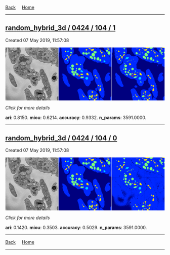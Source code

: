 
[Back](..)&nbsp;&nbsp;&nbsp;&nbsp;&nbsp;[Home](https://leapmanlab.github.io/snapshots)

---

<div class="summary"><a href="1"><h2>random_hybrid_3d / 0424 / 104 / 1</h2></a><p>Created 07 May 2019, 11:57:08
</p><a href="1"><img src="1/media/summary.png" align="center"></a><p>
<i>Click for more details</i>
</p></div>

**ari**: 0.8150. **miou**: 0.6214. **accuracy**: 0.9332. **n_params**: 3591.0000. 

---

<div class="summary"><a href="0"><h2>random_hybrid_3d / 0424 / 104 / 0</h2></a><p>Created 07 May 2019, 11:57:08
</p><a href="0"><img src="0/media/summary.png" align="center"></a><p>
<i>Click for more details</i>
</p></div>

**ari**: 0.1420. **miou**: 0.3503. **accuracy**: 0.5029. **n_params**: 3591.0000. 

---

[Back](..)&nbsp;&nbsp;&nbsp;&nbsp;&nbsp;[Home](https://leapmanlab.github.io/snapshots)

---